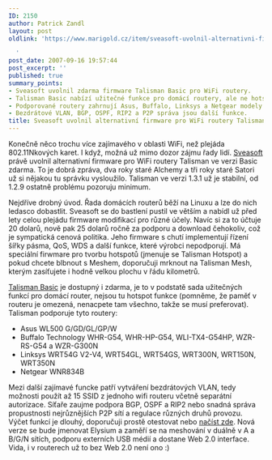 ```yaml
---
ID: 2150
author: Patrick Zandl
layout: post
oldlink: 'https://www.marigold.cz/item/sveasoft-uvolnil-alternativni-firmware-pro-wifi-routery-talisman-basic

  '
post_date: 2007-09-16 19:57:44
post_excerpt: ''
published: true
summary_points:
- Sveasoft uvolnil zdarma firmware Talisman Basic pro WiFi routery.
- Talisman Basic nabízí užitečné funkce pro domácí routery, ale ne hotspot.
- Podporované routery zahrnují Asus, Buffalo, Linksys a Netgear modely.
- Bezdrátové VLAN, BGP, OSPF, RIP2 a P2P správa jsou další funkce.
title: Sveasoft uvolnil alternativní firmware pro WiFi routery Talisman Basic
---
```


Konečně něco trochu více zajímavého v oblasti WiFi, než plejáda 802.11Nkových karet. I když, možná už mimo dozor zájmu řady lidí. <a href="http://www.sveasoft.com">Sveasoft</a> právě uvolnil alternativní firmware pro WiFi routery Talisman ve verzi Basic zdarma. To je dobrá zpráva, dva roky staré Alchemy a tři roky staré Satori už si nějakou tu správku vysloužilo. Talisman ve verzi 1.3.1 už je stabilní, od 1.2.9 ostatně problému pozoruju minimum. 

Nejdříve drobný úvod. Řada domácích routerů běží na Linuxu a lze do nich ledasco dobastlit. Sveasoft se do bastlení pustil ve větším a nabídl už před lety celou plejádu firmware modifikací pro různé účely. Navíc si za to účtuje 20 dolarů, nově pak 25 dolarů ročně za podporu a download čehokoliv, což je sympatická cenová politika. Jeho firmware s chutí implementují řízení šířky pásma, QoS, WDS a další funkce, které výrobci nepodporují. Má speciální firwmare pro tvorbu hotspotů (jmenuje se Talisman Hotspot) a pokud chcete blbnout s Meshem, doporučuji mrknout na Talisman Mesh, kterým zasíťujete i hodně velkou plochu v řádu kilometrů.

<a href="http://www.sveasoft.com/modules/phpBB2/dlman.php?func=select_folder&folder_id=10">Talisman Basic</a> je dostupný i zdarma, je to v podstatě sada užitečných funkcí pro domácí router, nejsou tu hotspot funkce (pomněme, že paměť v routeru je omezená, nenacpete tam všechno, takže se musí preferovat). Talisman podporuje tyto routery:

<ul>
<li>Asus WL500 G/GD/GL/GP/W</li>
<li>Buffalo Technology WHR-G54, WHR-HP-G54, WLI-TX4-G54HP, WZR-RS-G54 a WZR-G300N</li>
<li>Linksys WRT54G V2-V4, WRT54GL, WRT54GS, WRT300N, WRT150N, WRT350N</li>
<li>Netgear WNR834B</li>
</ul>

Mezi další zajímavé funcke patří vytváření bezdrátových VLAN, tedy možnosti použít až 15 SSID z jednoho wifi routeru včetně separátní autorizace. Síťaře zaujme podpora BGP, OSPF a RIP2 nebo snadná správa propustnosti nejrůznějších P2P  sítí a regulace různých druhů provozu. Výčet funkcí je dlouhý, doporučuji prostě otestovat nebo <a href="http://www.sveasoft.com/modules/phpBB2/viewtopic.php?t=18053">načíst zde</a>. Nová verze se bude jmenovat Elysium a zaměří se na meshování v duálně v A a B/G/N sítích, podporu externích USB médií a dostane Web 2.0 interface. Vida, i v routerech už to bez Web 2.0 není ono :)